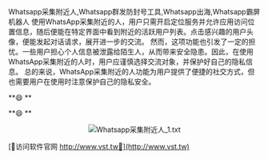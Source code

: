 Whatsapp采集附近人,Whatsapp群发防封号工具,Whatsapp出海,Whatsapp霸屏机器人
使用WhatsApp采集附近的人，用户只需开启定位服务并允许应用访问位置信息，随后便能在特定界面中看到附近的活跃用户列表。点击感兴趣的用户头像，便能发起对话请求，展开进一步的交流。
然而，这项功能也引发了一定的担忧。一些用户担心个人信息被泄露给陌生人，从而带来安全隐患。因此，在使用WhatsApp采集附近的人时，用户应谨慎选择交流对象，并保护好自己的隐私信息。
总的来说，WhatsApp采集附近的人功能为用户提供了便捷的社交方式，但也需要用户在使用时注意保护自己的隐私安全。

                
                
                
            
**😄        **
            
                
                
                
                
                
            
**😄        **
                        
                    

 <center><img src="https://vst.tw/MP4/tuiguang/png/7.png" alt="Whatsapp采集附近人_1.txt"></center>

                    
                    
                    
                        
                            
                                
            
                
                    
                
                
                    
                        
                    
                
            

            


[👻访问软件官网 http://www.vst.tw👻](http://www.vst.tw)

